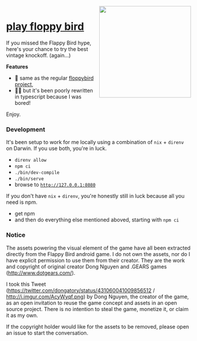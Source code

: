 <img src="screencap.png" align="right" width="250">

# [play floppy bird](https://nebezb.com/ts-floppybird/)

If you missed the Flappy Bird hype, here's your chance to try the best vintage knockoff. (again...)

**Features**

* 🎉 same as the regular [floppybird project](https://github.com/nebez/floppybird/),
* 👷‍♂️ but it's been poorly rewritten in typescript because I was bored!

Enjoy.

### Development

It's been setup to work for me locally using a combination of `nix` + `direnv` on Darwin. If you use both, you're in luck.

* `direnv allow`
* `npm ci`
* `./bin/dev-compile`
* `./bin/serve`
* browse to [`http://127.0.0.1:8080`](http://127.0.0.1:8080)

If you don't have `nix` + `direnv`, you're honestly still in luck because all you need is npm.

* get npm
* and then do everything else mentioned aboved, starting with `npm ci`

### Notice

The assets powering the visual element of the game have all been extracted directly from the Flappy Bird android game. I do not own the assets, nor do I have explicit permission to use them from their creator. They are the work and copyright of original creator Dong Nguyen and .GEARS games (http://www.dotgears.com/).

I took this Tweet (https://twitter.com/dongatory/status/431060041009856512 / http://i.imgur.com/AcyWyqf.png) by Dong Nguyen, the creator of the game, as an open invitation to reuse the game concept and assets in an open source project. There is no intention to steal the game, monetize it, or claim it as my own.

If the copyright holder would like for the assets to be removed, please open an issue to start the conversation.
